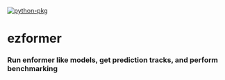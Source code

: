 [![python-pkg](https://github.com/abearab/ezformer/actions/workflows/python-pkg.yml/badge.svg)](https://github.com/abearab/ezformer/actions/workflows/python-pkg.yml)

# ezformer
### Run enformer like models, get prediction tracks, and perform benchmarking